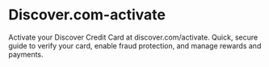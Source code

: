 # Discover.com-activate
Activate your Discover Credit Card at discover.com/activate. Quick, secure guide to verify your card, enable fraud protection, and manage rewards and payments.
